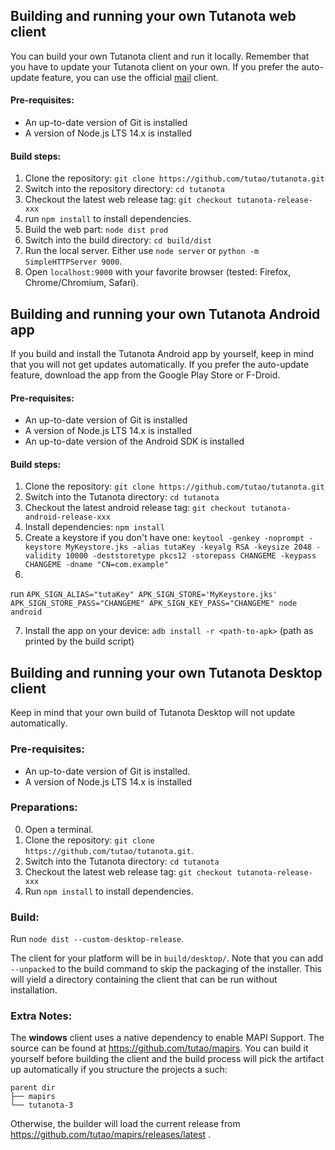 ## Building and running your own Tutanota web client

You can build your own Tutanota client and run it locally. Remember that you have to update your Tutanota client on your
own. If you prefer the auto-update feature, you can use the official [mail](https://mail.tutanota.com) client.

#### Pre-requisites:

* An up-to-date version of Git is installed
* A version of Node.js LTS 14.x is installed

#### Build steps:

1. Clone the repository: `git clone https://github.com/tutao/tutanota.git`
2. Switch into the repository directory: `cd tutanota`
3. Checkout the latest web release tag: `git checkout tutanota-release-xxx`
4. run `npm install` to install dependencies.
5. Build the web part: `node dist prod`
6. Switch into the build directory: `cd build/dist`
7. Run the local server. Either use `node server` or `python -m SimpleHTTPServer 9000`.
8. Open `localhost:9000` with your favorite browser (tested: Firefox, Chrome/Chromium, Safari).

## Building and running your own Tutanota Android app

If you build and install the Tutanota Android app by yourself, keep in mind that you will not get updates automatically.
If you prefer the auto-update feature, download the app from the Google Play Store or F-Droid.

#### Pre-requisites:

* An up-to-date version of Git is installed
* A version of Node.js LTS 14.x is installed
* An up-to-date version of the Android SDK is installed

#### Build steps:

1. Clone the repository: `git clone https://github.com/tutao/tutanota.git`
2. Switch into the Tutanota directory: `cd tutanota`
3. Checkout the latest android release tag: `git checkout tutanota-android-release-xxx`
4. Install dependencies: `npm install`
5. Create a keystore if you don't have
   one: `keytool -genkey -noprompt -keystore MyKeystore.jks -alias tutaKey -keyalg RSA -keysize 2048 -validity 10000 -deststoretype pkcs12 -storepass CHANGEME -keypass CHANGEME -dname "CN=com.example"`
6.

run `APK_SIGN_ALIAS="tutaKey" APK_SIGN_STORE='MyKeystore.jks' APK_SIGN_STORE_PASS="CHANGEME" APK_SIGN_KEY_PASS="CHANGEME" node android`

7. Install the app on your device: `adb install -r <path-to-apk>` (path as printed by the build script)

## Building and running your own Tutanota Desktop client

Keep in mind that your own build of Tutanota Desktop will not update automatically.

### Pre-requisites:

* An up-to-date version of Git is installed.
* A version of Node.js LTS 14.x is installed

### Preparations:

0. Open a terminal.
1. Clone the repository: `git clone https://github.com/tutao/tutanota.git`.
2. Switch into the Tutanota directory: `cd tutanota`
3. Checkout the latest web release tag: `git checkout tutanota-release-xxx`
4. Run `npm install` to install dependencies.

### Build:

Run `node dist --custom-desktop-release`.

The client for your platform will be in `build/desktop/`. Note that you can add `--unpacked` to the build command to
skip the packaging of the installer. This will yield a directory containing the client that can be run without
installation.

### Extra Notes:

The **windows** client uses a native dependency to enable MAPI Support. The source can be found
at https://github.com/tutao/mapirs. You can build it yourself before building the client and the build process will pick
the artifact up automatically if you structure the projects a such:

```   
parent dir
├── mapirs
└── tutanota-3
```

Otherwise, the builder will load the current release from https://github.com/tutao/mapirs/releases/latest .